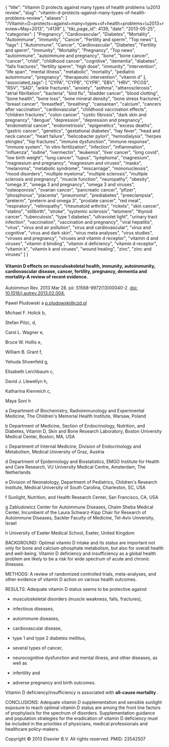{
    "title": "Vitamin D protects against many types of health problems \u2013 review",
    "slug": "vitamin-d-protects-against-many-types-of-health-problems-review",
    "aliases": [
        "/Vitamin+D+protects+against+many+types+of+health+problems+\u2013+review+May+2013",
        "/4139"
    ],
    "tiki_page_id": 4139,
    "date": "2013-05-25",
    "categories": [
        "Pregnancy",
        "Cardiovascular",
        "Diabetes",
        "Mortality",
        "Autoimmune",
        "Immunity",
        "Cancer",
        "Fertility and sperm",
        "Top news"
    ],
    "tags": [
        "Autoimmune",
        "Cancer",
        "Cardiovascular",
        "Diabetes",
        "Fertility and sperm",
        "Immunity",
        "Mortality",
        "Pregnancy",
        "Top news",
        "autoimmune",
        "autoimmune and pregnancy",
        "bone",
        "bone cancer",
        "cancer",
        "child",
        "childhood cancer",
        "cognitive",
        "dementia",
        "diabetes",
        "falls fractures",
        "fertility sperm",
        "high dose",
        "immunity",
        "intervention",
        "life span",
        "mental illness",
        "metabolic",
        "mortality",
        "pediatric autoimmune",
        "pregnancy",
        "therapeutic intervention",
        "vitamin d"
    ],
    "associated_tags": [
        "CYPA",
        "CYPB",
        "CYPR",
        "EBV",
        "HRV",
        "PCOS",
        "RSV",
        "SAD",
        "ankle fractures",
        "anxiety",
        "asthma",
        "atherosclerosis",
        "atrial fibrillation",
        "bacteria",
        "bird flu",
        "bladder cancer",
        "blood clotting",
        "bone health",
        "bone loss",
        "bone mineral density",
        "bone stress fractures",
        "breast cancer",
        "breastfed",
        "breathing",
        "caesarean",
        "calcium",
        "cancers after vaccination",
        "cardiovascular",
        "childhood vaccination effects",
        "children fractures",
        "colon cancer",
        "cystic fibrosis",
        "dark skin and pregnancy",
        "dengue",
        "depression",
        "depression and pregnancy",
        "endometrial cancer",
        "endometriosis",
        "epigenetics",
        "excess deaths",
        "gastric cancer",
        "genetics",
        "gestational diabetes",
        "hay fever",
        "head and neck cancer",
        "heart failure",
        "helicobacter pylori",
        "hemodialysis",
        "herpes shingles",
        "hip fractures",
        "immune dysfunction",
        "immune response",
        "immune system",
        "in vitro fertilization",
        "infection",
        "inflammation",
        "influenza",
        "iodine",
        "ivermectin",
        "leukemia",
        "liver cancer",
        "long covid",
        "low birth weight",
        "lung cancer",
        "lupus",
        "lymphoma",
        "magnesium",
        "magnesium and pregnancy",
        "magnesium and viruses",
        "masks",
        "melanoma",
        "metabolic syndrome",
        "miscarriage",
        "mononucleosis",
        "mood disorders",
        "multiple myeloma",
        "multiple sclerosis",
        "multiple sclerosis and pregnancy",
        "muscle function",
        "neuropathy",
        "obesity",
        "omega 3",
        "omega 3 and pregnancy",
        "omega 3 and viruses",
        "osteoporosis",
        "ovarian cancer",
        "pancreatic cancer",
        "pfizer",
        "phosphorus",
        "placenta",
        "pneumonia",
        "prediabetes",
        "preeclampsia",
        "preterm",
        "preterm and omega 3",
        "prostate cancer",
        "red meat",
        "respiratory",
        "retinopathy",
        "rheumatoid arthritis",
        "rickets",
        "skin cancer",
        "statins",
        "stillbirth",
        "stroke",
        "systemic sclerosis",
        "telomere",
        "thyroid cancer",
        "tuberculosis",
        "type 1 diabetes",
        "ultraviolet light",
        "urinary tract infection",
        "vaccination",
        "vaccination and pregnancy",
        "viral hepatitis",
        "virus",
        "virus and air pollution",
        "virus and cardiovascular",
        "virus and cognitive",
        "virus and dark skin",
        "virus meta analyses",
        "virus studies",
        "viruses and pregnancy",
        "viruses and vitamin d receptor",
        "vitamin d and viruses",
        "vitamin d binding",
        "vitamin d deficiency",
        "vitamin d receptor",
        "vitamin k",
        "vitamin k and viruses",
        "wound healing",
        "zinc",
        "zinc and viruses"
    ]
}


#### Vitamin D effects on musculoskeletal health, immunity, autoimmunity, cardiovascular disease, cancer, fertility, pregnancy, dementia and mortality-A review of recent evidence.

Autoimmun Rev. 2013 Mar 28. pii: S1568-9972(13)00040-2. [doi: 10.1016/j.autrev.2013.02.004.](https://doi.org/10.1016/j.autrev.2013.02.004.) 

Pawel Pludowski a p.pludowski@czd.pl

Michael F. Holick b,

Stefan Pilzc, d,

Carol L. Wagner e,

Bruce W. Hollis e,

William B. Grant f,

Yehuda Shoenfeld g,

Elisabeth Lerchbaum c,

David J. Llewellyn h,

Katharina Kienreich c,

Maya Soni h

a Department of Biochemistry, Radioimmunology and Experimental Medicine, The Children's Memorial Health Institute, Warsaw, Poland

b Department of Medicine, Section of Endocrinology, Nutrition, and Diabetes, Vitamin D, Skin and Bone Research Laboratory, Boston University Medical Center, Boston, MA, USA

c Department of Internal Medicine, Division of Endocrinology and Metabolism, Medical University of Graz, Austria

d Department of Epidemiology and Biostatistics, EMGO Institute for Health and Care Research, VU University Medical Centre, Amsterdam, The Netherlands

e Division of Neonatology, Department of Pediatrics, Children's Research Institute, Medical University of South Carolina, Charleston, SC, USA

f Sunlight, Nutrition, and Health Research Center, San Francisco, CA, USA

g Zabludowicz Center for Autoimmune Diseases, Chaim Sheba Medical Center, Incumbent of the Laura Schwarz-Kipp Chair for Research of Autoimmune Diseases, Sackler Faculty of Medicine, Tel-Aviv University, Israel

h University of Exeter Medical School, Exeter, United Kingdom

BACKGROUND: Optimal vitamin D intake and its status are important not only for bone and calcium-phosphate metabolism, but also for overall health and well-being. Vitamin D deficiency and insufficiency as a global health problem are likely to be a risk for wide spectrum of acute and chronic illnesses.

METHODS: A review of randomized controlled trials, meta-analyses, and other evidence of vitamin D action on various health outcomes.

RESULTS: Adequate vitamin D status seems to be protective against 

* musculoskeletal disorders (muscle weakness, falls, fractures), 

* infectious diseases, 

* autoimmune diseases, 

* cardiovascular disease, 

* type 1 and type 2 diabetes mellitus, 

* several types of cancer, 

* neurocognitive dysfunction and mental illness, and other diseases, as well as 

* infertility and 

* adverse pregnancy and birth outcomes. 

Vitamin D deficiency/insufficiency is associated with  **all-cause mortality** .

CONCLUSIONS: Adequate vitamin D supplementation and sensible sunlight exposure to reach optimal vitamin D status are among the front line factors of prophylaxis for the spectrum of disorders. Supplementation guidance and population strategies for the eradication of vitamin D deficiency must be included in the priorities of physicians, medical professionals and healthcare policy-makers.

Copyright © 2013 Elsevier B.V. All rights reserved. PMID:    23542507